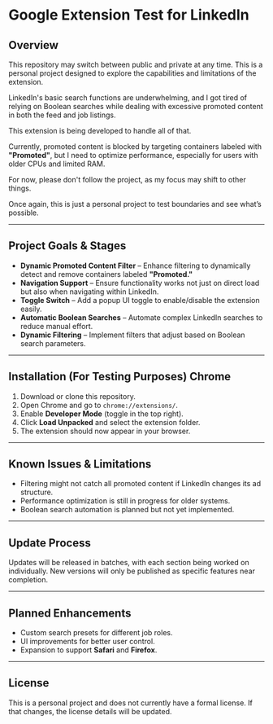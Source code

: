 # Google Extension Test for LinkedIn

## Overview
This repository may switch between public and private at any time. This is a personal project designed to explore the capabilities and limitations of the extension.

LinkedIn's basic search functions are underwhelming, and I got tired of relying on Boolean searches while dealing with excessive promoted content in both the feed and job listings.

This extension is being developed to handle all of that.

Currently, promoted content is blocked by targeting containers labeled with **"Promoted"**, but I need to optimize performance, especially for users with older CPUs and limited RAM.

For now, please don't follow the project, as my focus may shift to other things.

Once again, this is just a personal project to test boundaries and see what’s possible.

---

## Project Goals & Stages
- **Dynamic Promoted Content Filter** – Enhance filtering to dynamically detect and remove containers labeled **"Promoted."**  
- **Navigation Support** – Ensure functionality works not just on direct load but also when navigating within LinkedIn.  
- **Toggle Switch** – Add a popup UI toggle to enable/disable the extension easily.  
- **Automatic Boolean Searches** – Automate complex LinkedIn searches to reduce manual effort.  
- **Dynamic Filtering** – Implement filters that adjust based on Boolean search parameters.  

---

## Installation (For Testing Purposes) Chrome
1. Download or clone this repository.
2. Open Chrome and go to `chrome://extensions/`.
3. Enable **Developer Mode** (toggle in the top right).
4. Click **Load Unpacked** and select the extension folder.
5. The extension should now appear in your browser.

---

## Known Issues & Limitations
- Filtering might not catch all promoted content if LinkedIn changes its ad structure.
- Performance optimization is still in progress for older systems.
- Boolean search automation is planned but not yet implemented.

---

## Update Process
Updates will be released in batches, with each section being worked on individually. New versions will only be published as specific features near completion.

---

## Planned Enhancements
- Custom search presets for different job roles.
- UI improvements for better user control.
- Expansion to support **Safari** and **Firefox**.

---

## License
This is a personal project and does not currently have a formal license. If that changes, the license details will be updated.

